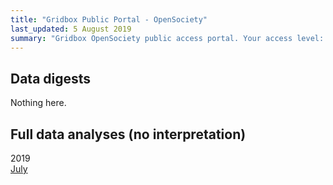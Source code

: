 ```yaml
---
title: "Gridbox Public Portal - OpenSociety"
last_updated: 5 August 2019
summary: "Gridbox OpenSociety public access portal. Your access level: CITIZEN."
---
```


<h2>Data digests</h2>

Nothing here.

<h2>Full data analyses (no interpretation)</h2>

<div class="btn-group btn-group-lg" role="group">
    <div class="btn btn-info disabled">2019</div>
    <a href="/gridbox/opensociety/userstats/2019-07.html" class="btn btn-primary">July</a>
</div>
